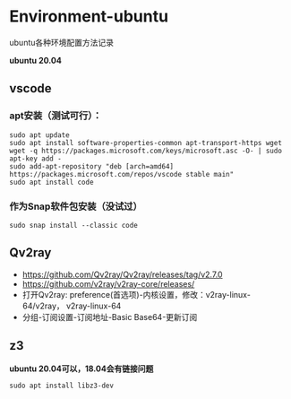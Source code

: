 # Environment-ubuntu
ubuntu各种环境配置方法记录

**ubuntu 20.04**

## vscode
### apt安装（测试可行）：
```
sudo apt update
sudo apt install software-properties-common apt-transport-https wget
wget -q https://packages.microsoft.com/keys/microsoft.asc -O- | sudo apt-key add -
sudo add-apt-repository "deb [arch=amd64] https://packages.microsoft.com/repos/vscode stable main"
sudo apt install code
```

### 作为Snap软件包安装（没试过）
```
sudo snap install --classic code
```

## Qv2ray

* https://github.com/Qv2ray/Qv2ray/releases/tag/v2.7.0
* https://github.com/v2ray/v2ray-core/releases/
* 打开Qv2ray: preference(首选项)-内核设置，修改：v2ray-linux-64/v2ray， v2ray-linux-64
* 分组-订阅设置-订阅地址-Basic Base64-更新订阅

## z3
**ubuntu 20.04可以，18.04会有链接问题**
```
sudo apt install libz3-dev
```
